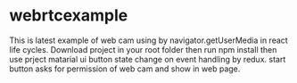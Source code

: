# webrtcexample
This is latest example of web cam using by navigator.getUserMedia in react life cycles.
Download project in your root folder 
then run npm install 
then use prject matarial ui button state change on event handling by redux.
start button asks for permission of web cam and show in web page.
